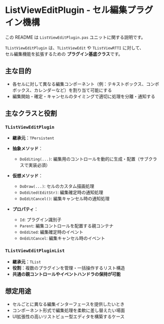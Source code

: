 # ListViewEditPlugin - セル編集プラグイン機構

この README は `ListViewEditPlugin.pas` ユニットに関する説明です。

`TListViewEditPlugin` は、`TListViewEdit` や `TListViewRTTI` に対して、  
セル編集機能を拡張するための **プラグイン基底クラス**です。

## 主な目的

- 各セルに対して異なる編集コンポーネント（例：テキストボックス、コンボボックス、カレンダーなど）を割り当て可能にする
- 編集開始・確定・キャンセルのタイミングで適切に処理を分離・通知する

## 主なクラスと役割

### `TListViewEditPlugin`

- **継承元**：`TPersistent`
- **抽象メソッド**：
  - `DoEditing(...)`: 編集用のコントロールを動的に生成・配置（サブクラスで実装必須）

- **仮想メソッド**：
  - `DoDraw(...)`: セルのカスタム描画処理
  - `DoEdited(EditStr)`: 編集確定時の通知処理
  - `DoEditCancel()`: 編集キャンセル時の通知処理

- **プロパティ**：
  - `Id`: プラグイン識別子
  - `Parent`: 編集コントロールを配置する親コンテナ
  - `OnEdited`: 編集確定時のイベント
  - `OnEditCancel`: 編集キャンセル時のイベント

### `TListViewEditPluginList`

- **継承元**：`TList`
- **役割**：複数のプラグインを管理・一括操作するリスト構造
- **共通の親コントロールやイベントハンドラの保持が可能**

## 想定用途

- セルごとに異なる編集インターフェースを提供したいとき
- コンポーネント形式で編集処理を柔軟に差し替えたい場面
- UI拡張性の高いリストビュー型エディタを構築するケース

